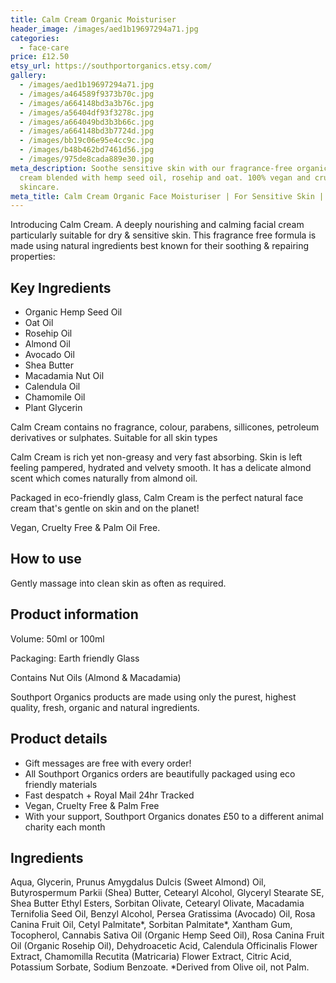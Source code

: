 ```yaml
---
title: Calm Cream Organic Moisturiser
header_image: /images/aed1b19697294a71.jpg
categories:
  - face-care
price: £12.50
etsy_url: https://southportorganics.etsy.com/
gallery:
  - /images/aed1b19697294a71.jpg
  - /images/a464589f9373b70c.jpg
  - /images/a664148bd3a3b76c.jpg
  - /images/a56404df93f3278c.jpg
  - /images/a664049bd3b3b66c.jpg
  - /images/a664148bd3b7724d.jpg
  - /images/bb19c06e95e4cc9c.jpg
  - /images/b48b462bd7461d56.jpg
  - /images/975de8cada889e30.jpg
meta_description: Soothe sensitive skin with our fragrance-free organic face
  cream blended with hemp seed oil, rosehip and oat. 100% vegan and cruelty-free
  skincare.
meta_title: Calm Cream Organic Face Moisturiser | For Sensitive Skin | Southport Organics
---
```

Introducing Calm Cream. A deeply nourishing and calming facial cream particularly suitable for dry & sensitive skin. This fragrance free formula is made using natural ingredients best known for their soothing & repairing properties:

## Key Ingredients

- Organic Hemp Seed Oil
- Oat Oil
- Rosehip Oil
- Almond Oil
- Avocado Oil
- Shea Butter
- Macadamia Nut Oil
- Calendula Oil
- Chamomile Oil
- Plant Glycerin

Calm Cream contains no fragrance, colour, parabens, sillicones, petroleum derivatives or sulphates.
Suitable for all skin types

Calm Cream is rich yet non-greasy and very fast absorbing. Skin is left feeling pampered, hydrated and velvety smooth. It has a delicate almond scent which comes naturally from almond oil.

Packaged in eco-friendly glass, Calm Cream is the perfect natural face cream that's gentle on skin and on the planet!

Vegan, Cruelty Free & Palm Oil Free.

## How to use

Gently massage into clean skin as often as required.

## Product information

Volume: 50ml or 100ml

Packaging: Earth friendly Glass

Contains Nut Oils (Almond & Macadamia)

Southport Organics products are made using only the purest, highest quality, fresh, organic and natural ingredients.

## Product details

- Gift messages are free with every order!
- All Southport Organics orders are beautifully packaged using eco friendly materials
- Fast despatch + Royal Mail 24hr Tracked
- Vegan, Cruelty Free & Palm Free
- With your support, Southport Organics donates £50 to a different animal charity each month

## Ingredients

Aqua, Glycerin, Prunus Amygdalus Dulcis (Sweet Almond) Oil, Butyrospermum Parkii (Shea) Butter, Cetearyl Alcohol, Glyceryl Stearate SE, Shea Butter Ethyl Esters, Sorbitan Olivate, Cetearyl Olivate, Macadamia Ternifolia Seed Oil, Benzyl Alcohol, Persea Gratissima (Avocado) Oil, Rosa Canina Fruit Oil, Cetyl Palmitate*, Sorbitan Palmitate*, Xantham Gum, Tocopherol, Cannabis Sativa Oil (Organic Hemp Seed Oil), Rosa Canina Fruit Oil (Organic Rosehip Oil), Dehydroacetic Acid, Calendula Officinalis Flower Extract, Chamomilla Recutita (Matricaria) Flower Extract, Citric Acid, Potassium Sorbate, Sodium Benzoate.
\*Derived from Olive oil, not Palm.

